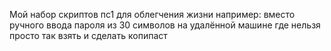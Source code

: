 Мой набор скриптов пс1 для облегчения жизни
например: вместо ручного ввода пароля из 30 символов на удалённой машине где нельзя просто так взять и сделать копипаст
